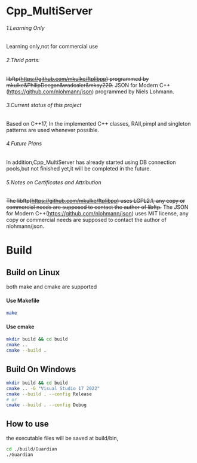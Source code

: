 # Cpp_MultiServer
###### 1.Learning Only
Learning only,not for commercial use
###### 2.Thrid parts:
~~libftp(https://github.com/mkulke/ftplibpp) programmed by mkulke&PhilipDeegan&wadealer&mkay229.~~
JSON for Modern C++(https://github.com/nlohmann/json) programmed by Niels Lohmann.

###### 3.Current status of this project
Based on C++17, In the implemented C++ classes, RAII,pimpl and singleton patterns are used whenever possible.
###### 4.Future Plans
In addition,Cpp_MultiServer has already started using DB connection pools,but not finished yet,it will be completed in the future.
###### 5.Notes on Certificates and Attribution
~~The libftp(https://github.com/mkulke/ftplibpp) uses LGPL2.1, any copy or commercial needs are supposed to contact the author of libftp.~~
The JSON for Modern C++(https://github.com/nlohmann/json) uses MIT license, any copy or commercial needs are supposed to contact the author of nlohmann/json.

# Build
## Build on Linux
both make and cmake are supported
#### Use Makefile
```bash
make
```

#### Use cmake
```bash
mkdir build && cd build
cmake ..
cmake --build .
```

## Build On Windows
```bash
mkdir build && cd build
cmake .. -G "Visual Studio 17 2022"
cmake --build . --config Release
# or
cmake --build . --config Debug
```

## How to use
the executable files will be saved at build/bin,
```bash
cd ./build/Guardian
./Guardian
```
